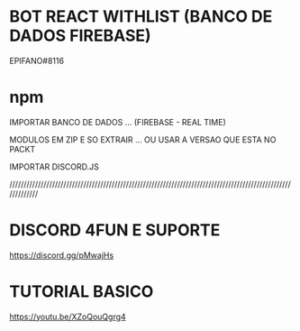 # BOT REACT WITHLIST (BANCO DE DADOS FIREBASE)

EPIFANO#8116


# npm 
IMPORTAR BANCO DE DADOS ... (FIREBASE - REAL TIME)

MODULOS EM ZIP E SO EXTRAIR ... OU USAR A VERSAO QUE ESTA NO PACKT

IMPORTAR DISCORD.JS


/////////////////////////////////////////////////////////////////////////////////////////////////////////////

# DISCORD 4FUN E SUPORTE

https://discord.gg/pMwajHs


# TUTORIAL BASICO

https://youtu.be/XZoQouQgrg4
